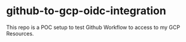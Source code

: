 # github-to-gcp-oidc-integration
This repo is a POC setup to test Github Workflow to access to my GCP Resources.
